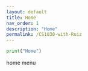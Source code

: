 ```yaml
---
layout: default
title: Home
nav_order: 1
description: "Home"
permalink: /CS1030-with-Ruiz
---
```

```Python
print("Home")
```
home
menu
